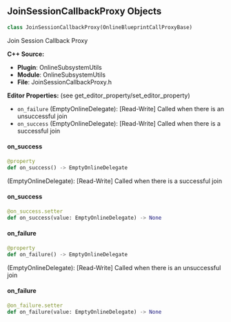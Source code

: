 ## JoinSessionCallbackProxy Objects

```python
class JoinSessionCallbackProxy(OnlineBlueprintCallProxyBase)
```

Join Session Callback Proxy

**C++ Source:**

- **Plugin**: OnlineSubsystemUtils
- **Module**: OnlineSubsystemUtils
- **File**: JoinSessionCallbackProxy.h

**Editor Properties:** (see get_editor_property/set_editor_property)

- ``on_failure`` (EmptyOnlineDelegate):  [Read-Write] Called when there is an unsuccessful join
- ``on_success`` (EmptyOnlineDelegate):  [Read-Write] Called when there is a successful join

<a id="unreal.JoinSessionCallbackProxy.on_success"></a>

#### on_success

```python
@property
def on_success() -> EmptyOnlineDelegate
```

(EmptyOnlineDelegate):  [Read-Write] Called when there is a successful join

<a id="unreal.JoinSessionCallbackProxy.on_success"></a>

#### on_success

```python
@on_success.setter
def on_success(value: EmptyOnlineDelegate) -> None
```

<a id="unreal.JoinSessionCallbackProxy.on_failure"></a>

#### on_failure

```python
@property
def on_failure() -> EmptyOnlineDelegate
```

(EmptyOnlineDelegate):  [Read-Write] Called when there is an unsuccessful join

<a id="unreal.JoinSessionCallbackProxy.on_failure"></a>

#### on_failure

```python
@on_failure.setter
def on_failure(value: EmptyOnlineDelegate) -> None
```

<a id="unreal.LeaderboardLibrary"></a>